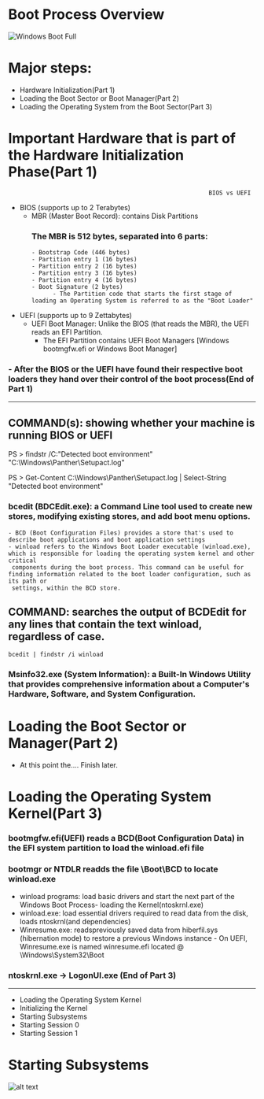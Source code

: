 # Boot Process Overview
![Windows Boot Full](http://1.bp.blogspot.com/-MaRtDTHH1Vo/UysJF8KXNbI/AAAAAAAAALo/D6Kt2f8Gpmo/s1600/Walkthrough_Diagram.jpg)

# Major steps:
 - Hardware Initialization(Part 1)
 - Loading the Boot Sector or Boot Manager(Part 2)
 - Loading the Operating System from the Boot Sector(Part 3)


# Important Hardware that is part of the Hardware Initialization Phase(Part 1)
                                                             
                                                             BIOS vs UEFI
                                                             
 - BIOS (supports up to 2 Terabytes)
   - MBR (Master Boot Record): contains Disk Partitions
        ### The MBR is 512 bytes, separated into 6 parts:
         - Bootstrap Code (446 bytes)
         - Partition entry 1 (16 bytes)
         - Partition entry 2 (16 bytes)
         - Partition entry 3 (16 bytes)
         - Partition entry 4 (16 bytes)
         - Boot Signature (2 bytes)
               - The Partition code that starts the first stage of loading an Operating System is referred to as the "Boot Loader"    

 - UEFI (supports up to 9 Zettabytes)
   - UEFI Boot Manager: Unlike the BIOS (that reads the MBR), the UEFI reads an EFI Partition.
        - The EFI Partition contains UEFI Boot Managers [Windows bootmgfw.efi or Windows Boot Manager]

  ### - After the BIOS or the UEFI have found their respective boot loaders they hand over their control of the boot process(End of Part 1)
--------------------------------------------------------------------------------------------------------------------------------------------------------------
## COMMAND(s): showing whether your machine is running BIOS or UEFI
   PS > findstr /C:"Detected boot environment" "C:\Windows\Panther\Setupact.log"
   
   PS > Get-Content C:\Windows\Panther\Setupact.log | Select-String "Detected boot environment"

### bcedit (BDCEdit.exe): a Command Line tool used to create new stores, modifying existing stores, and add boot menu options.
    - BCD (Boot Configuration Files) provides a store that's used to describe boot applications and boot application settings
    - winload refers to the Windows Boot Loader executable (winload.exe), which is responsible for loading the operating system kernel and other critical  
     components during the boot process. This command can be useful for finding information related to the boot loader configuration, such as its path or 
     settings, within the BCD store.

## COMMAND: searches the output of BCDEdit for any lines that contain the text winload, regardless of case.
    bcedit | findstr /i winload

### Msinfo32.exe (System Information): a Built-In Windows Utility that provides comprehensive information about a Computer's Hardware, Software, and System Configuration.  

# Loading the Boot Sector or Manager(Part 2)
  - At this point the.... Finish later.

# Loading the Operating System Kernel(Part 3)
 ### bootmgfw.efi(UEFI) reads a BCD(Boot Configuration Data) in the EFI system partition to load the winload.efi file

 ### bootmgr or NTDLR readds the file \Boot\BCD to locate winload.exe
  - winload programs: load basic drivers and start the next part of the Windows Boot Process- loading the Kernel(ntoskrnl.exe)
   - winload.exe: load essential drivers required to read data from the disk, loads ntoskrnl(and dependencies)
   - Winresume.exe: readspreviously saved data from hiberfil.sys (hibernation mode) to restore a previous Windows instance
    - On UEFI, Winresume.exe is named winresume.efi located @ \Windows\System32\Boot   
  
 ### ntoskrnl.exe -> LogonUI.exe (End of Part 3)
--------------------------------------------------------------------------------------------------------------------------------------------------------------
 - Loading the Operating System Kernel
 - Initializing the Kernel
 - Starting Subsystems
 - Starting Session 0
 - Starting Session 1

# Starting Subsystems
![alt text](https://git.cybbh.space/os/public/-/raw/master/os/modules/006_windows_boot_process/pages/winboot1.png)

 
